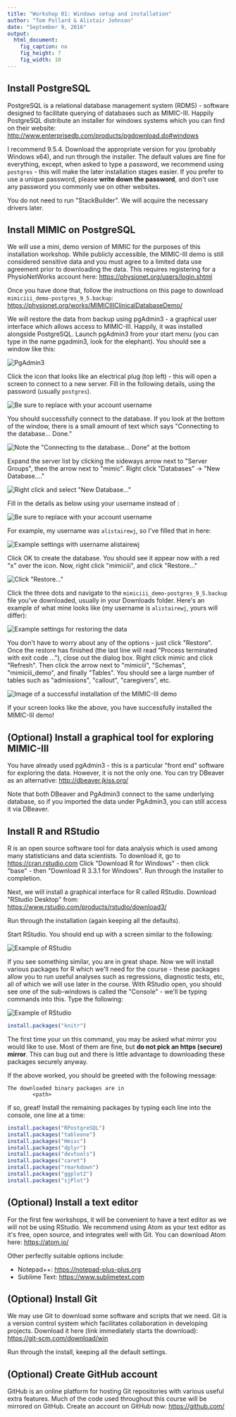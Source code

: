 ```yaml
---
title: "Workshop 01: Windows setup and installation"
author: "Tom Pollard & Alistair Johnson"
date: "September 9, 2016"
output:
  html_document:
    fig_caption: no
    fig_height: 7
    fig_width: 10
---
```


## Install PostgreSQL

PostgreSQL is a relational database management system (RDMS) - software designed to facilitate querying of databases such as MIMIC-III. Happily PostgreSQL distribute an installer for windows systems which you can find on their website: http://www.enterprisedb.com/products/pgdownload.do#windows

I recommend 9.5.4. Download the appropriate version for you (probably Windows x64), and run through the installer. The default values are fine for everything, except, when asked to type a password, we recommend using `postgres` - this will make the later installation stages easier. If you prefer to use a unique password, please **write down the password**, and don't use any password you commonly use on other websites.

You do not need to run "StackBuilder". We will acquire the necessary drivers later.

## Install MIMIC on PostgreSQL

We will use a mini, demo version of MIMIC for the purposes of this installation workshop. While publicly accessible, the MIMIC-III demo is still considered sensitive data and you must agree to a limited data use agreement prior to downloading the data. This requires registering for a PhysioNetWorks account here: https://physionet.org/users/login.shtml

Once you have done that, follow the instructions on this page to download `mimiciii_demo-postgres_9_5.backup`: https://physionet.org/works/MIMICIIIClinicalDatabaseDemo/

We will restore the data from backup using pgAdmin3 - a graphical user interface which allows access to MIMIC-III. Happily, it was installed alongside PostgreSQL. Launch pgAdmin3 from your start menu (you can type in the name pgadmin3, look for the elephant). You should see a window like this:

![PgAdmin3](./img/pgadmin.png)

Click the icon that looks like an electrical plug (top left) - this will open a screen to connect to a new server. Fill in the following details, using the password (usually `postgres`).

![Be sure to replace <USERNAME> with your account username](./img/pgadmin_windows.png)

You should successfully connect to the database. If you look at the bottom of the window, there is a small amount of text which says "Connecting to the database... Done."

![Note the "Connecting to the database... Done" at the bottom](./img/pgadmin_connected.png)

Expand the server list by clicking the sideways arrow next to "Server Groups", then the arrow next to "mimic". Right click "Databases" -> "New Database...."

![Right click and select "New Database..."](./img/pgadmin_newdb.png)

Fill in the details as below using your username instead of <USERNAME>:

![Be sure to replace <USERNAME> with your account username](./img/pgadmin_dbsettings_blank.png)

For example, my username was `alistairewj`, so I've filled that in here:

![Example settings with username alistairewj](./img/pgadmin_dbsettings.png)

Click OK to create the database. You should see it appear now with a red "x" over the icon. Now, right click "mimiciii", and click "Restore..."

![Click "Restore..."](./img/pgadmin_restore.png)

Click the three dots and navigate to the `mimiciii_demo-postgres_9_5.backup` file you've downloaded, usually in your Downloads folder. Here's an example of what mine looks like (my username is `alistairewj`, yours will differ):

![Example settings for restoring the data](./img/pgadmin_restore_settings.png)

You don't have to worry about any of the options - just click "Restore". Once the restore has finished (the last line will read "Process terminated with exit code ..."), close out the dialog box. Right click mimic and click "Refresh". Then click the arrow next to "mimiciii", "Schemas", "mimiciii_demo", and finally "Tables". You should see a large number of tables such as "admissions", "callout", "caregivers", etc.

![Image of a successful installation of the MIMIC-III demo](./img/pgadmin_success.png)

If your screen looks like the above, you have successfully installed the MIMIC-III demo!

## (Optional) Install a graphical tool for exploring MIMIC-III

You have already used pgAdmin3 - this is a particular "front end" software for exploring the data. However, it is not the only one. You can try DBeaver as an alternative: http://dbeaver.jkiss.org/

Note that both DBeaver and PgAdmin3 connect to the same underlying database, so if you imported the data under PgAdmin3, you can still access it via DBeaver.

## Install R and RStudio

R is an open source software tool for data analysis which is used among many statisticians and data scientists. To download it, go to https://cran.rstudio.com
Click "Download R for Windows" - then click "base" - then "Download R 3.3.1 for Windows". Run through the installer to completion.

Next, we will install a graphical interface for R called RStudio. Download "RStudio Desktop" from: https://www.rstudio.com/products/rstudio/download3/

Run through the installation (again keeping all the defaults).

Start RStudio. You should end up with a screen similar to the following:

![Example of RStudio](./img/R.png)

If you see something similar, you are in great shape. Now we will install various packages for R which we'll need for the course - these packages allow you to run useful analyses such as regressions, diagnostic tests, etc, all of which we will use later in the course. With RStudio open, you should see one of the sub-windows is called the "Console" - we'll be typing commands into this. Type the following:

![Example of RStudio](./img/r_install_package.png)

```R
install.packages("knitr")
```

The first time your un this command, you may be asked what mirror you would like to use. Most of them are fine, but **do not pick an https (secure) mirror**. This can bug out and there is little advantage to downloading these packages securely anyway.

If the above worked, you should be greeted with the following message:

```
The downloaded binary packages are in
        <path>
```

If so, great! Install the remaining packages by typing each line into the console, one line at a time:

```R
install.packages("RPostgreSQL")
install.packages("tableone")
install.packages("Hmisc")
install.packages("dplyr")
install.packages("devtools")
install.packages("caret")
install.packages("rmarkdown")
install.packages("ggplot2")
install.packages("sjPlot")
```

## (Optional) Install a text editor

For the first few workshops, it will be convenient to have a text editor as we will not be using RStudio. We recommend using Atom as your text editor as it's free, open source, and integrates well with Git. You can download Atom here: https://atom.io/

Other perfectly suitable options include:

* Notepad++: https://notepad-plus-plus.org
* Sublime Text: https://www.sublimetext.com

## (Optional) Install Git

We may use Git to download some software and scripts that we need. Git is a version control system which facilitates collaboration in developing projects. Download it here (link immediately starts the download): https://git-scm.com/download/win

Run through the install, keeping all the default settings.

## (Optional) Create GitHub account

GitHub is an online platform for hosting Git repositories with various useful extra features. Much of the code used throughout this course will be mirrored on GitHub. Create an account on GitHub now: https://github.com/
